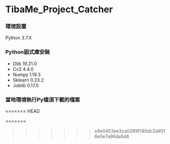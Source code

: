 # TibaMe_Project_Catcher

### 環境設置
Python 3.7.X

### Python函式庫安裝
- Dlib      19.21.0
- Cv2       4.4.0
- Numpy     1.19.3
- Sklearn   0.23.2
- Joblib    0.17.0

### 當地環境執行Py檔須下載的檔案
<<<<<<< HEAD

=======
>>>>>>> e9e0453ee3ca0289f140dc2a9018e5e7a96da5d6
